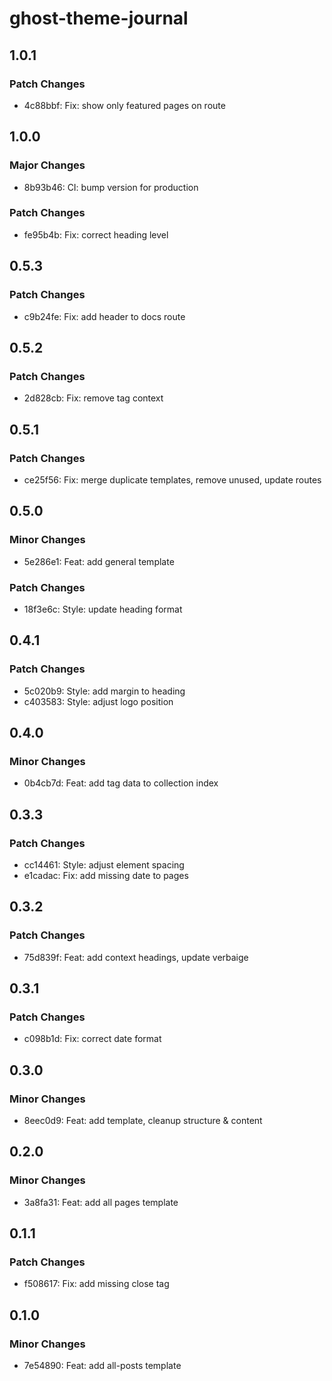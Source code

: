 # ghost-theme-journal

## 1.0.1

### Patch Changes

- 4c88bbf: Fix: show only featured pages on route

## 1.0.0

### Major Changes

- 8b93b46: CI: bump version for production

### Patch Changes

- fe95b4b: Fix: correct heading level

## 0.5.3

### Patch Changes

- c9b24fe: Fix: add header to docs route

## 0.5.2

### Patch Changes

- 2d828cb: Fix: remove tag context

## 0.5.1

### Patch Changes

- ce25f56: Fix: merge duplicate templates, remove unused, update routes

## 0.5.0

### Minor Changes

- 5e286e1: Feat: add general template

### Patch Changes

- 18f3e6c: Style: update heading format

## 0.4.1

### Patch Changes

- 5c020b9: Style: add margin to heading
- c403583: Style: adjust logo position

## 0.4.0

### Minor Changes

- 0b4cb7d: Feat: add tag data to collection index

## 0.3.3

### Patch Changes

- cc14461: Style: adjust element spacing
- e1cadac: Fix: add missing date to pages

## 0.3.2

### Patch Changes

- 75d839f: Feat: add context headings, update verbaige

## 0.3.1

### Patch Changes

- c098b1d: Fix: correct date format

## 0.3.0

### Minor Changes

- 8eec0d9: Feat: add template, cleanup structure & content

## 0.2.0

### Minor Changes

- 3a8fa31: Feat: add all pages template

## 0.1.1

### Patch Changes

- f508617: Fix: add missing close tag

## 0.1.0

### Minor Changes

- 7e54890: Feat: add all-posts template
